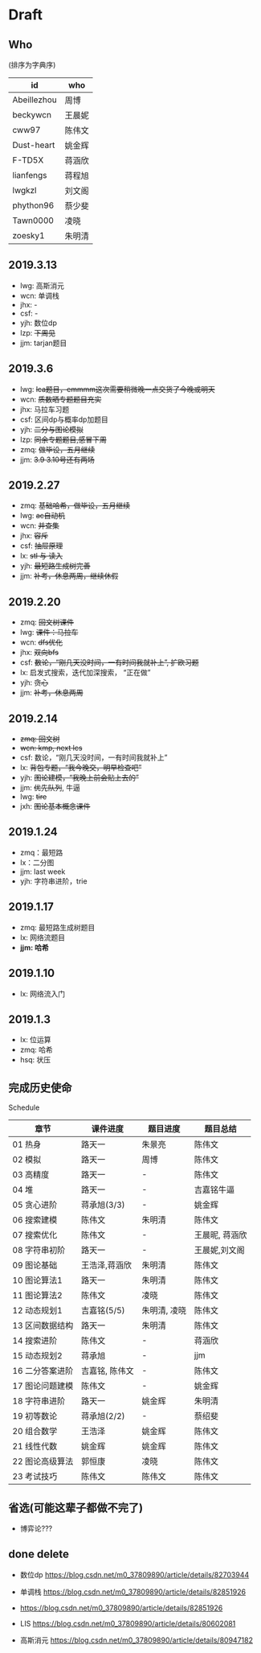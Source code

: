 # Draft

## Who

(排序为字典序)

id |who
--- | ---
Abeillezhou| 周博
beckywcn | 王晨妮
cww97 | 陈伟文
Dust-heart | 姚金辉
F-TD5X | 蒋涵欣
lianfengs | 蒋程旭
lwgkzl | 刘文阁
phython96 | 蔡少斐
Tawn0000 | 凌晓
zoesky1 | 朱明清

## 2019.3.13

- lwg: 高斯消元
- wcn: 单调栈
- jhx: -
- csf: -
- yjh: 数位dp
- lzp: ~~下周见~~
- jjm: tarjan题目


## 2019.3.6

- lwg: ~~lca题目，emmmm这次需要稍微晚一点交货了今晚或明天~~
- wcn: ~~质数晒专题题目充实~~
- jhx: 马拉车习题
- csf: 区间dp与概率dp加题目
- yjh: ~~二分与图论模拟~~
- lzp: ~~同余专题题目,感冒下周~~
- zmq: ~~做毕设，五月继续~~
- jjm: ~~3.9 3.10号还有两场~~

## 2019.2.27

- zmq: ~~基础哈希，做毕设，五月继续~~
- lwg: ~~ac自动机~~
- wcn: ~~并查集~~
- jhx: ~~容斥~~
- csf: ~~抽屉原理~~
- lx: ~~stl 与 读入~~
- yjh: ~~最短路生成树完善~~
- jjm: ~~补考，休息两周，继续休假~~

## 2019.2.20

- zmq: ~~回文树课件~~
- lwg: ~~课件：马拉车~~
- wcn: ~~dfs优化~~
- jhx: ~~双向bfs~~
- csf: ~~数论，“刚几天没时间，一有时间我就补上”, 扩欧习题~~
- lx: 启发式搜索，迭代加深搜索， “正在做”
- yjh: ~~贪心~~
- jjm: ~~补考，休息两周~~

## 2019.2.14

- ~~zmq: 回文树~~
- ~~wcn: kmp, next lcs~~
- csf: 数论，“刚几天没时间，一有时间我就补上”
- lx: ~~背包专题，“我今晚交，明早检查吧”~~
- yjh: ~~图论建模，“我晚上前会贴上去的”~~
- jjm: ~~优先队列~~, 牛逼
- lwg: ~~tire~~
- jxh: ~~图论基本概念课件~~

## 2019.1.24

- zmq：最短路
- lx：二分图
- jjm: last week
- yjh: 字符串进阶，trie

## 2019.1.17

- zmq: 最短路生成树题目
- lx: 网络流题目
- **jjm: 哈希**

## 2019.1.10

- lx: 网络流入门

## 2019.1.3

- lx: 位运算
- zmq: 哈希
- hsq: 状压

## 完成历史使命

Schedule

章节|课件进度 | 题目进度 | 题目总结
--- | --- |---| ---
01 热身 | 路天一 | 朱景亮 | 陈伟文
02 模拟 | 路天一 | 周博 | 陈伟文
03 高精度 | 路天一 | - | 陈伟文
04 堆 | 路天一 | - | 吉嘉铭牛逼
05 贪心进阶 | 蒋承旭(3/3) | - | 姚金辉
06 搜索建模 | 陈伟文 | 朱明清 | 陈伟文
07 搜索优化 | 陈伟文 | - | 王晨昵, 蒋涵欣
08 字符串初阶 | 路天一 | - | 王晨妮,刘文阁
09 图论基础| 王浩泽,蒋涵欣 | 朱明清 | 陈伟文
10 图论算法1 | 路天一 | 朱明清 | 陈伟文
11 图论算法2 | 陈伟文 | 凌晓 | 陈伟文
12 动态规划1 | 吉嘉铭(5/5) | 朱明清, 凌晓 | 陈伟文
13 区间数据结构| 路天一 | 朱明清 | 陈伟文
14 搜索进阶 | 陈伟文 | - | 蒋涵欣
15 动态规划2 | 蒋承旭 | - | jjm
16 二分答案进阶 | 吉嘉铭, 陈伟文 | - | 陈伟文
17 图论问题建模 | 陈伟文 | - | 姚金辉
18 字符串进阶 | 路天一 | 姚金辉 | 朱明清
19 初等数论 | 蒋承旭(2/2) | - | 蔡绍斐
20 组合数学 | 王浩泽 | 姚金辉 | 陈伟文
21 线性代数 | 姚金辉 | 姚金辉 | 陈伟文
22 图论高级算法 | 郭恒康 | 凌晓 | 陈伟文
23 考试技巧 | 陈伟文 | 陈伟文 | 陈伟文

## 省选(可能这辈子都做不完了)

- 博弈论???

## done delete

- 数位dp https://blog.csdn.net/m0_37809890/article/details/82703944

- 单调栈 https://blog.csdn.net/m0_37809890/article/details/82851926
- https://blog.csdn.net/m0_37809890/article/details/82851926
- LIS https://blog.csdn.net/m0_37809890/article/details/80602081



- 高斯消元 https://blog.csdn.net/m0_37809890/article/details/80947182